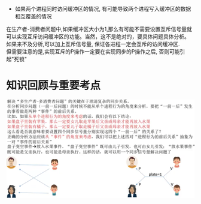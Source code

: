 - 如果两个进程同时访问缓冲区的情况, 有可能导致两个进程写入缓冲区的数据相互覆盖的情况

在生产者-消费者问题中,如果缓冲区大小为1,那么有可能不需要设置互斥信号量就可以实现互斥访问缓冲区的功能。当然，这不是绝对的，要具体问题具体分析。\
如果来不及分析,可以加上互斥信号量, 保证各进程一定会互斥的访问缓冲区.\
但需要注意的是,实现互斥的P操作一定要在实现同步的P操作之后, 否则可能引起"死锁"

# 知识回顾与重要考点
<img src="img/../../img/多生产者-多消费者问题的知识回顾与重要考点.png">